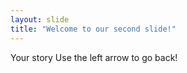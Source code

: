 ```yaml
---
layout: slide
title: "Welcome to our second slide!"
---
```

Your story
Use the left arrow to go back!

